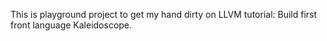 This is playground project to get my hand dirty on LLVM tutorial: Build first front language Kaleidoscope.